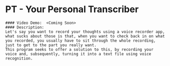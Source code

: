 # PT - Your Personal Transcriber
    #### Video Demo:  <Coming Soon>
    #### Description:
    Let's say you want to record your thoughts using a voice recorder app, what sucks about those is that, when you want to check back in on what you recorded, you usually have to sit through the whole recording, just to get to the part you really want.
    This program seeks to offer a solution to this, by recording your voice and, subsequently, turning it into a text file using voice recognition.
